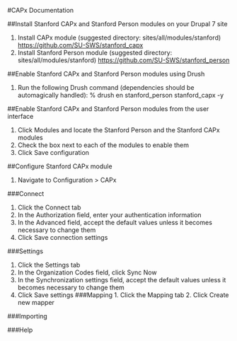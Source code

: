 #CAPx Documentation

##Install Stanford CAPx and Stanford Person modules on your Drupal 7 site

1. Install CAPx module (suggested directory: sites/all/modules/stanford) https://github.com/SU-SWS/stanford_capx
2. Install Stanford Person module (suggested directory: sites/all/modules/stanford) https://github.com/SU-SWS/stanford_person

##Enable Stanford CAPx and Stanford Person modules using Drush

1. Run the following Drush command (dependencies should be automagically handled): % drush en stanford_person stanford_capx -y

##Enable Stanford CAPx and Stanford Person modules from the user interface

1. Click Modules and locate the Stanford Person and the Stanford CAPx modules
2. Check the box next to each of the modules to enable them
3. Click Save configuration

##Configure Stanford CAPx module

1. Navigate to Configuration > CAPx

###Connect

1. Click the Connect tab
2. In the Authorization field, enter your authentication information
3. In the Advanced field, accept the default values unless it becomes necessary to change them
4. Click Save connection settings

###Settings

1. Click the Settings tab
2. In the Organization Codes field, click Sync Now
3. In the Synchronization settings field, accept the default values unless it becomes necessary to change them
4. Click Save settings ###Mapping 1. Click the Mapping tab 2. Click Create new mapper

###Importing

###Help

